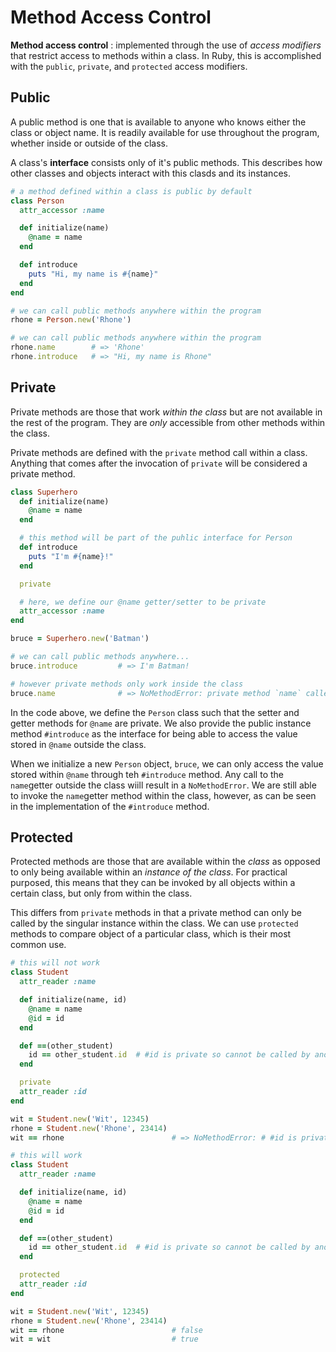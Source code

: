 # Method Access Control #

**Method access control**
: implemented through the use of *access modifiers* that restrict access to methods within a class. In Ruby, this is accomplished with the `public`, `private`, and `protected` access modifiers.

## Public ##

A public method is one that is available to anyone who knows either the class or object name. It is readily available for use throughout the program, whether inside or outside of the class.

A class's **interface** consists only of it's public methods. This describes how other classes and objects interact with this clasds and its instances.

```ruby
# a method defined within a class is public by default
class Person
  attr_accessor :name

  def initialize(name)
    @name = name
  end

  def introduce
    puts "Hi, my name is #{name}"
  end
end

# we can call public methods anywhere within the program
rhone = Person.new('Rhone')

# we can call public methods anywhere within the program
rhone.name        # => 'Rhone'
rhone.introduce   # => "Hi, my name is Rhone"
```

## Private ##

Private methods are those that work *within the class* but are not available in the rest of the program. They are *only* accessible from other methods within the class.

Private methods are defined with the `private` method call within a class. Anything that comes after the invocation of `private` will be considered a private method.

```ruby
class Superhero
  def initialize(name)
    @name = name
  end

  # this method will be part of the puhlic interface for Person
  def introduce
    puts "I'm #{name}!"
  end

  private

  # here, we define our @name getter/setter to be private
  attr_accessor :name
end

bruce = Superhero.new('Batman')

# we can call public methods anywhere...
bruce.introduce         # => I'm Batman!

# however private methods only work inside the class
bruce.name              # => NoMethodError: private method `name` called...
```

In the code above, we define the `Person` class such that the setter and getter methods for `@name` are private. We also provide the public instance method `#introduce` as the interface for being able to access the value stored in `@name` outside the class.

When we initialize a new `Person` object, `bruce`, we can only access the value stored within `@name` through teh `#introduce` method. Any call to the `name`getter outside the class wiill result in a `NoMethodError`. We are still able to invoke the `name`getter method within the class, however, as can be seen in the implementation of the `#introduce` method.

## Protected ##

Protected methods are those that are available within the *class* as opposed to only being available within an *instance of the class*. For practical purposed, this means that they can be invoked by all objects within a certain class, but only from within the class.

This differs from `private` methods in that a private method can only be called by the singular instance within the class. We can use `protected` methods to compare object of a particular class, which is their most common use.

```ruby
# this will not work
class Student
  attr_reader :name

  def initialize(name, id)
    @name = name
    @id = id
  end

  def ==(other_student)
    id == other_student.id  # #id is private so cannot be called by another instance 
  end

  private
  attr_reader :id
end

wit = Student.new('Wit', 12345)
rhone = Student.new('Rhone', 23414)
wit == rhone                        # => NoMethodError: # #id is private so cannot be called by another instance 

# this will work
class Student
  attr_reader :name

  def initialize(name, id)
    @name = name
    @id = id
  end

  def ==(other_student)
    id == other_student.id  # #id is private so cannot be called by another instance 
  end

  protected
  attr_reader :id
end

wit = Student.new('Wit', 12345)
rhone = Student.new('Rhone', 23414)
wit == rhone                        # false
wit = wit                           # true
```
